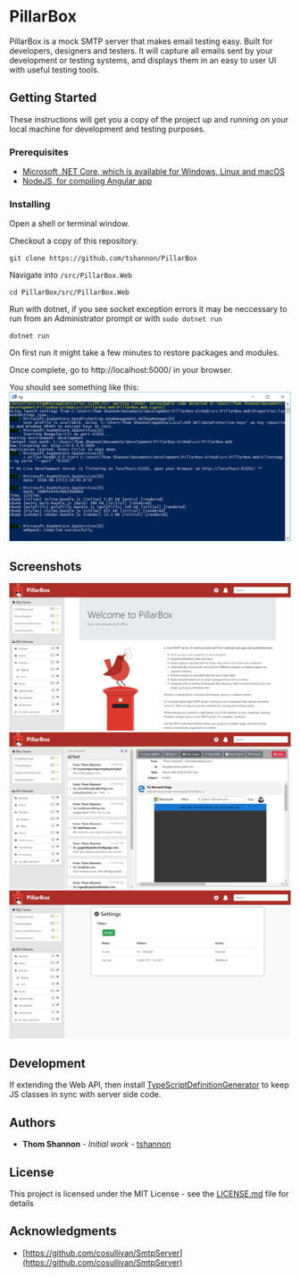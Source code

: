 # PillarBox
PillarBox is a mock SMTP server that makes email testing easy. Built for developers, designers and testers. It will capture all emails sent by your development or testing systems, and displays them in an easy to user UI with useful testing tools.

## Getting Started

These instructions will get you a copy of the project up and running on your local machine for development and testing purposes.

### Prerequisites

- [Microsoft .NET Core, which is available for Windows, Linux and macOS](https://www.microsoft.com/net/learn/get-started-with-dotnet-tutorial)
- [NodeJS, for compiling Angular app](https://nodejs.org/en/download/)

### Installing

Open a shell or terminal window.

Checkout a copy of this repository.
```
git clone https://github.com/tshannon/PillarBox
```
Navigate into `/src/PillarBox.Web`
```
cd PillarBox/src/PillarBox.Web
```
Run with dotnet, if you see socket exception errors it may be neccessary to run from an Administrator prompt or with `sudo dotnet run`
```
dotnet run
```

On first run it might take a few minutes to restore packages and modules.

Once complete, go to http://localhost:5000/ in your browser.

You should see something like this:
![Powershell screenshot](/screenshots/running-ps.png?raw=true)

## Screenshots

![screenshot](/screenshots/screenshot02.png?raw=true)
![screenshot](/screenshots/screenshot01.png?raw=true)
![screenshot](/screenshots/screenshot03.png?raw=true)

## Development

If extending the Web API, then install [TypeScriptDefinitionGenerator](https://marketplace.visualstudio.com/items?itemName=MadsKristensen.TypeScriptDefinitionGenerator) to keep JS classes in sync with server side code.

## Authors

* **Thom Shannon** - *Initial work* - [tshannon](https://github.com/tshannon)

## License

This project is licensed under the MIT License - see the [LICENSE.md](LICENSE.md) file for details

## Acknowledgments

* [https://github.com/cosullivan/SmtpServer](https://github.com/cosullivan/SmtpServer)
